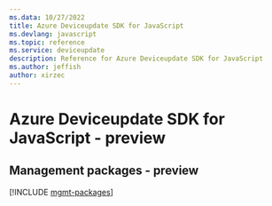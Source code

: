 ```yaml
---
ms.data: 10/27/2022
title: Azure Deviceupdate SDK for JavaScript
ms.devlang: javascript
ms.topic: reference
ms.service: deviceupdate
description: Reference for Azure Deviceupdate SDK for JavaScript
ms.author: jeffish
author: xirzec
---
```

# Azure Deviceupdate SDK for JavaScript - preview

## Management packages - preview
[!INCLUDE [mgmt-packages](deviceupdate-mgmt-index.md)]